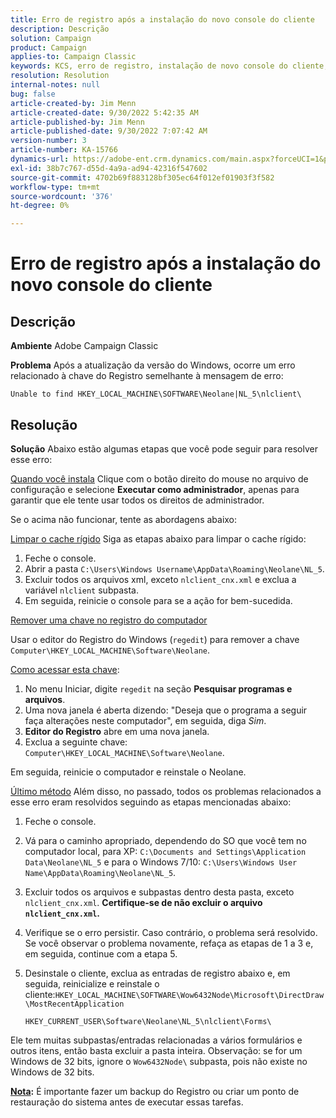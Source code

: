```yaml
---
title: Erro de registro após a instalação do novo console do cliente
description: Descrição
solution: Campaign
product: Campaign
applies-to: Campaign Classic
keywords: KCS, erro de registro, instalação de novo console do cliente, Adobe Campaign Classic, solução de problemas, limpar cache, regedit, chave de registro
resolution: Resolution
internal-notes: null
bug: false
article-created-by: Jim Menn
article-created-date: 9/30/2022 5:42:35 AM
article-published-by: Jim Menn
article-published-date: 9/30/2022 7:07:42 AM
version-number: 3
article-number: KA-15766
dynamics-url: https://adobe-ent.crm.dynamics.com/main.aspx?forceUCI=1&pagetype=entityrecord&etn=knowledgearticle&id=d210f2ad-8240-ed11-9db1-0022480866ad
exl-id: 38b7c767-d55d-4a9a-ad94-42316f547602
source-git-commit: 4702b69f883128bf305ec64f012ef01903f3f582
workflow-type: tm+mt
source-wordcount: '376'
ht-degree: 0%

---
```


# Erro de registro após a instalação do novo console do cliente

## Descrição


<b>Ambiente</b>
Adobe Campaign Classic

<b>Problema</b>
Após a atualização da versão do Windows, ocorre um erro relacionado à chave do Registro semelhante à mensagem de erro:


```
Unable to find HKEY_LOCAL_MACHINE\SOFTWARE\Neolane|NL_5\nlclient\
```



## Resolução


<b>Solução</b>
Abaixo estão algumas etapas que você pode seguir para resolver esse erro:

<u>Quando você instala</u>
Clique com o botão direito do mouse no arquivo de configuração e selecione <b>Executar como administrador</b>, apenas para garantir que ele tente usar todos os direitos de administrador.

Se o acima não funcionar, tente as abordagens abaixo:

<u>Limpar o cache rígido</u>
Siga as etapas abaixo para limpar o cache rígido:

1. Feche o console.
2. Abrir a pasta `C:\Users\Windows Username\AppData\Roaming\Neolane\NL_5`.
3. Excluir todos os arquivos xml, exceto `nlclient_cnx.xml` e exclua a variável `nlclient` subpasta.
4. Em seguida, reinicie o console para se a ação for bem-sucedida.


<u>Remover uma chave no registro do computador</u>

Usar o editor do Registro do Windows (`regedit`) para remover a chave `Computer\HKEY_LOCAL_MACHINE\Software\Neolane`.

<u>Como acessar esta chave</u>:

1. No menu Iniciar, digite `regedit` na seção <b>Pesquisar programas e arquivos</b>.
2. Uma nova janela é aberta dizendo: &quot;Deseja que o programa a seguir faça alterações neste computador&quot;, em seguida, diga *Sim*.
3. <b>Editor do Registro</b> abre em uma nova janela.
4. Exclua a seguinte chave: `Computer\HKEY_LOCAL_MACHINE\Software\Neolane`.


Em seguida, reinicie o computador e reinstale o Neolane.

<u>Último método</u>
Além disso, no passado, todos os problemas relacionados a esse erro eram resolvidos seguindo as etapas mencionadas abaixo:

1. Feche o console.
2. Vá para o caminho apropriado, dependendo do SO que você tem no computador local, para XP: `C:\Documents and Settings\Application Data\Neolane\NL_5` e para o Windows 7/10: `C:\Users\Windows User Name\AppData\Roaming\Neolane\NL_5`.
3. Excluir todos os arquivos e subpastas dentro desta pasta, exceto `nlclient_cnx.xml`. <b>Certifique-se de não excluir o arquivo `nlclient_cnx.xml`.</b>
4. Verifique se o erro persistir. Caso contrário, o problema será resolvido. Se você observar o problema novamente, refaça as etapas de 1 a 3 e, em seguida, continue com a etapa 5.
5. Desinstale o cliente, exclua as entradas de registro abaixo e, em seguida, reinicialize e reinstale o cliente:`HKEY_LOCAL_MACHINE\SOFTWARE\Wow6432Node\Microsoft\DirectDraw\MostRecentApplication`

   `HKEY_CURRENT_USER\Software\Neolane\NL_5\nlclient\Forms\`


Ele tem muitas subpastas/entradas relacionadas a vários formulários e outros itens, então basta excluir a pasta inteira.
Observação: se for um Windows de 32 bits, ignore o `Wow6432Node\` subpasta, pois não existe no Windows de 32 bits.

<u><b>Nota</b></u><b>:</b> É importante fazer um backup do Registro ou criar um ponto de restauração do sistema antes de executar essas tarefas.
